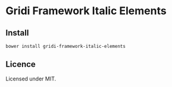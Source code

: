 # Gridi Framework Italic Elements

## Install
`bower install gridi-framework-italic-elements`

## Licence

Licensed under MIT.